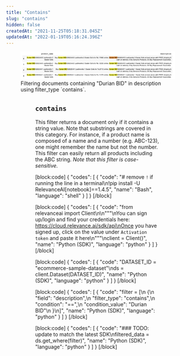```yaml
---
title: "Contains"
slug: "contains"
hidden: false
createdAt: "2021-11-25T05:18:31.045Z"
updatedAt: "2022-01-19T05:16:24.396Z"
---
```

<figure>
<img src="https://github.com/RelevanceAI/RelevanceAI-readme-docs/blob/v1.4.5/docs_template/general-features/_assets/contains.png?raw=true" width="2048" alt="contains.png" />
<figcaption>Filtering documents containing "Durian BID" in description using filter_type `contains`.</figcaption>
<figure>


## `contains`

This filter returns a document only if it contains a string value. Note that substrings are covered in this category. For instance, if a product name is composed of a name and a number (e.g. ABC-123), one might remember the name but not the number. This filter can easily return all products including the ABC string.
*Note that this filter is case-sensitive.*

[block:code]
{
  "codes": [
    {
      "code": "# remove `!` if running the line in a terminal\n!pip install -U RelevanceAI[notebook]==1.4.5",
      "name": "Bash",
      "language": "shell"
    }
  ]
}
[/block]

[block:code]
{
  "codes": [
    {
      "code": "from relevanceai import Client\n\n\"\"\"\nYou can sign up/login and find your credentials here: https://cloud.relevance.ai/sdk/api\nOnce you have signed up, click on the value under `Activation token` and paste it here\n\"\"\"\nclient = Client()",
      "name": "Python (SDK)",
      "language": "python"
    }
  ]
}
[/block]

[block:code]
{
  "codes": [
    {
      "code": "DATASET_ID = \"ecommerce-sample-dataset\"\nds = client.Dataset(DATASET_ID)",
      "name": "Python (SDK)",
      "language": "python"
    }
  ]
}
[/block]

[block:code]
{
  "codes": [
    {
      "code": "filter = [\n    {\n        \"field\": \"description\",\n        \"filter_type\": \"contains\",\n        \"condition\": \"==\",\n        \"condition_value\": \"Durian BID\"\n    }\n]",
      "name": "Python (SDK)",
      "language": "python"
    }
  ]
}
[/block]

[block:code]
{
  "codes": [
    {
      "code": "### TODO: update to match the latest SDK\nfiltered_data = ds.get_where(filter)",
      "name": "Python (SDK)",
      "language": "python"
    }
  ]
}
[/block]


